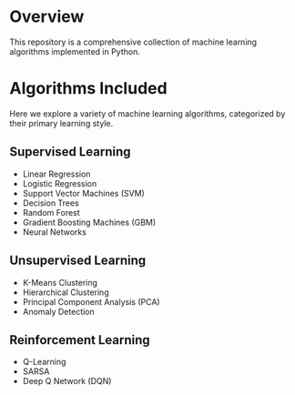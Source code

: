 # Overview
This repository is a comprehensive collection of machine learning algorithms implemented in Python. 

# Algorithms Included
Here we explore a variety of machine learning algorithms, categorized by their primary learning style.

## Supervised Learning
- Linear Regression
- Logistic Regression
- Support Vector Machines (SVM)
- Decision Trees
- Random Forest
- Gradient Boosting Machines (GBM)
- Neural Networks

## Unsupervised Learning
- K-Means Clustering
- Hierarchical Clustering
- Principal Component Analysis (PCA)
- Anomaly Detection

## Reinforcement Learning
- Q-Learning
- SARSA
- Deep Q Network (DQN)

